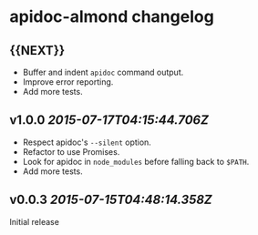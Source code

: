 # apidoc-almond changelog

## {{NEXT}}

* Buffer and indent `apidoc` command output.
* Improve error reporting.
* Add more tests.

## v1.0.0 _2015-07-17T04:15:44.706Z_

* Respect apidoc's `--silent` option.
* Refactor to use Promises.
* Look for apidoc in `node_modules` before falling back to `$PATH`.
* Add more tests.

## v0.0.3 _2015-07-15T04:48:14.358Z_

Initial release

